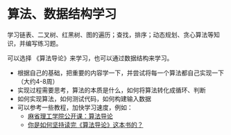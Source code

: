 # 算法、数据结构学习


学习链表、二叉树、红黑树、图的遍历；查找，排序；动态规划、贪心算法等知识，并编写练习题。


可以选择 《算法导论》来学习，也可以通过数据结构来学习。
* 根据自己的基础，把重要的内容学一下，并尝试将每一个算法都自己实现一下 （大约4-8周）
* 实现过程需要思考，算法的本质是什么，如何将算法转化成循环、判断
* 如何实现算法，如何测试代码，如何构建输入数据
* 可以参考一些教程，加快学习速度，例如：
    - [麻省理工学院公开课：算法导论](http://open.163.com/special/opencourse/algorithms.html)
    - [你是如何坚持读完《算法导论》这本书的？](https://www.zhihu.com/question/27744730)

